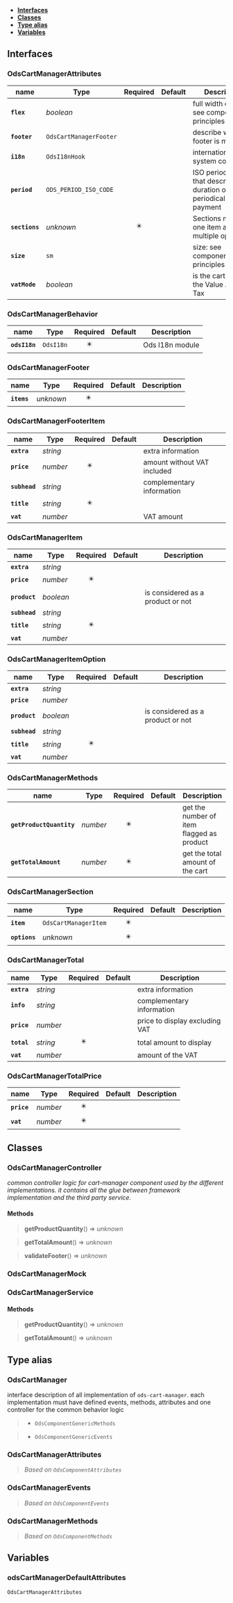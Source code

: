 * [**Interfaces**](#interfaces)
* [**Classes**](#classes)
* [**Type alias**](#type-alias)
* [**Variables**](#variables)

## Interfaces

### OdsCartManagerAttributes
|name | Type | Required | Default | Description|
|---|---|:---:|---|---|
|**`flex`** | _boolean_ |  |  | full width or not: see component principles|
|**`footer`** | `OdsCartManagerFooter` |  |  | describe what the footer is made of|
|**`i18n`** | `OdsI18nHook` |  |  | internationalisation system connector|
|**`period`** | `ODS_PERIOD_ISO_CODE` |  |  | ISO period code that describe the duration of a periodical payment|
|**`sections`** | _unknown_ | ✴️ |  | Sections made of one item and multiple options|
|**`size`** | `sm` |  |  | size: see component principles|
|**`vatMode`** | _boolean_ |  |  | is the cart display the Value Added Tax|

### OdsCartManagerBehavior
|name | Type | Required | Default | Description|
|---|---|:---:|---|---|
|**`odsI18n`** | `OdsI18n` | ✴️ |  | Ods I18n module|

### OdsCartManagerFooter
|name | Type | Required | Default | Description|
|---|---|:---:|---|---|
|**`items`** | _unknown_ | ✴️ |  | |

### OdsCartManagerFooterItem
|name | Type | Required | Default | Description|
|---|---|:---:|---|---|
|**`extra`** | _string_ |  |  | extra information|
|**`price`** | _number_ | ✴️ |  | amount without VAT included|
|**`subhead`** | _string_ |  |  | complementary information|
|**`title`** | _string_ | ✴️ |  | |
|**`vat`** | _number_ |  |  | VAT amount|

### OdsCartManagerItem
|name | Type | Required | Default | Description|
|---|---|:---:|---|---|
|**`extra`** | _string_ |  |  | |
|**`price`** | _number_ | ✴️ |  | |
|**`product`** | _boolean_ |  |  | is considered as a product or not|
|**`subhead`** | _string_ |  |  | |
|**`title`** | _string_ | ✴️ |  | |
|**`vat`** | _number_ |  |  | |

### OdsCartManagerItemOption
|name | Type | Required | Default | Description|
|---|---|:---:|---|---|
|**`extra`** | _string_ |  |  | |
|**`price`** | _number_ |  |  | |
|**`product`** | _boolean_ |  |  | is considered as a product or not|
|**`subhead`** | _string_ |  |  | |
|**`title`** | _string_ | ✴️ |  | |
|**`vat`** | _number_ |  |  | |

### OdsCartManagerMethods
|name | Type | Required | Default | Description|
|---|---|:---:|---|---|
|**`getProductQuantity`** | _number_ | ✴️ |  | get the number of item flagged as product|
|**`getTotalAmount`** | _number_ | ✴️ |  | get the total amount of the cart|

### OdsCartManagerSection
|name | Type | Required | Default | Description|
|---|---|:---:|---|---|
|**`item`** | `OdsCartManagerItem` | ✴️ |  | |
|**`options`** | _unknown_ | ✴️ |  | |

### OdsCartManagerTotal
|name | Type | Required | Default | Description|
|---|---|:---:|---|---|
|**`extra`** | _string_ |  |  | extra information|
|**`info`** | _string_ |  |  | complementary information|
|**`price`** | _number_ |  |  | price to display excluding VAT|
|**`total`** | _string_ | ✴️ |  | total amount to display|
|**`vat`** | _number_ |  |  | amount of the VAT|

### OdsCartManagerTotalPrice
|name | Type | Required | Default | Description|
|---|---|:---:|---|---|
|**`price`** | _number_ | ✴️ |  | |
|**`vat`** | _number_ | ✴️ |  | |

## Classes

### OdsCartManagerController
_common controller logic for cart-manager component used by the different implementations._
_it contains all the glue between framework implementation and the third party service._

#### Methods
> **getProductQuantity**() => _unknown_


> **getTotalAmount**() => _unknown_


> **validateFooter**() => _unknown_



### OdsCartManagerMock

### OdsCartManagerService
#### Methods
> **getProductQuantity**() => _unknown_


> **getTotalAmount**() => _unknown_



## Type alias

### OdsCartManager

interface description of all implementation of `ods-cart-manager`.
each implementation must have defined events, methods, attributes
and one controller for the common behavior logic

> - `OdsComponentGenericMethods`

> - `OdsComponentGenericEvents`

### OdsCartManagerAttributes

> _Based on `OdsComponentAttributes`_

### OdsCartManagerEvents

> _Based on `OdsComponentEvents`_

### OdsCartManagerMethods

> _Based on `OdsComponentMethods`_

## Variables

### odsCartManagerDefaultAttributes
`OdsCartManagerAttributes`